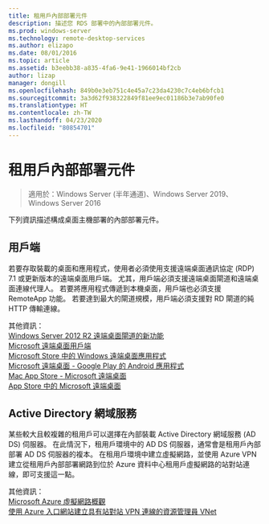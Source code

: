 ```yaml
---
title: 租用戶內部部署元件
description: 描述您 RDS 部署中的內部部署元件。
ms.prod: windows-server
ms.technology: remote-desktop-services
ms.author: elizapo
ms.date: 08/01/2016
ms.topic: article
ms.assetid: b3eebb38-a835-4fa6-9e41-1966014bf2cb
author: lizap
manager: dongill
ms.openlocfilehash: 849b0e3eb751c4e45a7c23da4230c7c4eb6bfcb1
ms.sourcegitcommit: 3a3d62f938322849f81ee9ec01186b3e7ab90fe0
ms.translationtype: HT
ms.contentlocale: zh-TW
ms.lasthandoff: 04/23/2020
ms.locfileid: "80854701"
---
```

# <a name="tenant-on-premises-components"></a>租用戶內部部署元件

>適用於：Windows Server (半年通道)、Windows Server 2019、Windows Server 2016

下列資訊描述構成桌面主機部署的內部部署元件。  
  
##  <a name="clients"></a>用戶端  
若要存取裝載的桌面和應用程式，使用者必須使用支援遠端桌面通訊協定 (RDP) 7.1 或更新版本的遠端桌面用戶端。 尤其，用戶端必須支援遠端桌面閘道和遠端桌面連線代理人。 若要將應用程式傳遞到本機桌面，用戶端也必須支援 RemoteApp 功能。 若要達到最大的閘道規模，用戶端必須支援對 RD 閘道的純 HTTP 傳輸連線。  
  
其他資訊：  
[Windows Server 2012 R2 遠端桌面閘道的新功能](https://blogs.technet.microsoft.com/enterprisemobility/2013/03/14/whats-new-in-windows-server-2012-remote-desktop-gateway/#transport)  
[Microsoft 遠端桌面用戶端](https://technet.microsoft.com/library/dn473009.aspx)  
[Microsoft Store 中的 Windows 遠端桌面應用程式](https://apps.microsoft.com/windows/app/remote-desktop/051f560e-5e9b-4dad-8b2e-fa5e0b05a480)  
[Microsoft 遠端桌面 - Google Play 的 Android 應用程式](https://play.google.com/store/apps/details?id=com.microsoft.rdc.android)  
[Mac App Store - Microsoft 遠端桌面](https://itunes.apple.com/app/microsoft-remote-desktop/id715768417?mt=12)  
[App Store 中的 Microsoft 遠端桌面](https://itunes.apple.com/app/microsoft-remote-desktop/id714464092?mt=8)  
  
##  <a name="active-directory-domain-services"></a>Active Directory 網域服務  
某些較大且較複雜的租用戶可以選擇在內部裝載 Active Directory 網域服務 (AD DS) 伺服器。 在此情況下，租用戶環境中的 AD DS 伺服器，通常會是租用戶內部部署 AD DS 伺服器的複本。 在租用戶環境中建立虛擬網路，並使用 Azure VPN 建立從租用戶內部部署網路到位於 Azure 資料中心租用戶虛擬網路的站對站連線，即可支援這一點。  
  
其他資訊：  
[Microsoft Azure 虛擬網路概觀](https://azure.microsoft.com/documentation/articles/virtual-networks-overview/)  
[使用 Azure 入口網站建立具有站對站 VPN 連線的資源管理員 VNet](https://azure.microsoft.com/documentation/articles/vpn-gateway-howto-site-to-site-resource-manager-portal/)  


